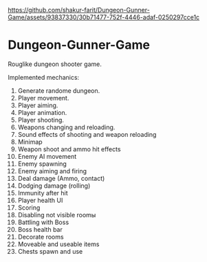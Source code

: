 https://github.com/shakur-farit/Dungeon-Gunner-Game/assets/93837330/30b71477-752f-4446-adaf-0250297cce1c

# Dungeon-Gunner-Game
Rouglike dungeon shooter game.

Implemented mechanics:
 1. Generate randome dungeon.
 2. Player movement.
 3. Player aiming.
 4. Player animation.
 5. Player shooting.
 6. Weapons changing and reloading.
 7. Sound effects of shooting and weapon reloading
 8. Minimap
 9. Weapon shoot and ammo hit effects
 10. Enemy AI movement
 11. Enemy spawning
 12. Enemy aiming and firing
 13. Deal damage (Ammo, contact)
 14. Dodging damage (rolling)
 15. Immunity after hit
 16. Player health UI
 17. Scoring
 18. Disabling  not visible roomы
 19. Battling with Boss
 20. Boss health bar
 21. Decorate rooms
 22. Moveable and useable items
 23. Chests spawn and use
